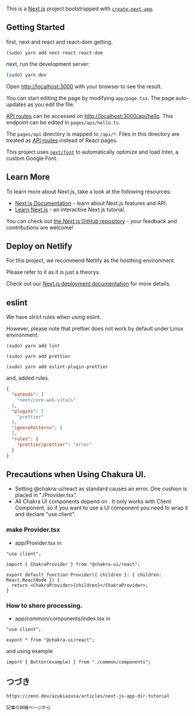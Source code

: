 This is a [Next.js](https://nextjs.org/) project bootstrapped with [`create-next-app`](https://github.com/vercel/next.js/tree/canary/packages/create-next-app).

## Getting Started

first, next and react and react-dom getting.

```
(sudo) yarn add next react react-dom
```

next, run the development server:

```bash
(sudo) yarn dev
```

Open [http://localhost:3000](http://localhost:3000) with your browser to see the result.

You can start editing the page by modifying `app/page.tsx`. The page auto-updates as you edit the file.

[API routes](https://nextjs.org/docs/api-routes/introduction) can be accessed on [http://localhost:3000/api/hello](http://localhost:3000/api/hello). This endpoint can be edited in `pages/api/hello.ts`.

The `pages/api` directory is mapped to `/api/*`. Files in this directory are treated as [API routes](https://nextjs.org/docs/api-routes/introduction) instead of React pages.

This project uses [`next/font`](https://nextjs.org/docs/basic-features/font-optimization) to automatically optimize and load Inter, a custom Google Font.

## Learn More

To learn more about Next.js, take a look at the following resources:

- [Next.js Documentation](https://nextjs.org/docs) - learn about Next.js features and API.
- [Learn Next.js](https://nextjs.org/learn) - an interactive Next.js tutorial.

You can check out [the Next.js GitHub repository](https://github.com/vercel/next.js/) - your feedback and contributions are welcome!

## Deploy on Netlify

For this project, we recommend Netlify as the hosthing environment.

Please refer to it as it is just a theorys.

Check out our [Next.js deployment documentation](https://nextjs.org/docs/deployment) for more details.

## eslint

We have strict rules when using eslint.

However, please note that prettier does not work by default under Linux environment.

```
(sudo) yarn add lint
```

```
(sudo) yarn add prettier
```

```
(sudo) yarn add eslint-plugin-prettier
```

and, added rules. 

```.eslintrc.json
{
  "extends": [
    "next/core-web-vitals"
  ],
  "plugins": [
    "prettier"
  ],
  "ignorePatterns": [
  ],
  "rules": {
    "prettier/prettier": "error"
  }
}
```
## Precautions when Using Chakura UI. 

- Setting @chakra-ui/react as standard causes an error. One cushion is placed in "./Provider.tsx".
- All Chakra UI components depend on <ChakraProvider>. It only works with Client Component, so if you want to use a UI component you need to wrap it and declare "use client".

### make Provider.tsx

- app/Provider.tsx in

```
"use client";

import { ChakraProvider } from "@chakra-ui/react";

export default function Provider({ children }: { children: React.ReactNode }) {
  return <ChakraProvider>{children}</ChakraProvider>;
}
```

### How to shere processing.

- app/common/components/index.tsx in

```
"use client";

export * from "@chakra-ui/react";
```

and using example

```
import { Button(example) } from "./common/components";
```

## つづき

```
https://zenn.dev/azukiazusa/articles/next-js-app-dir-tutorial

記事の詳細ページから
```
